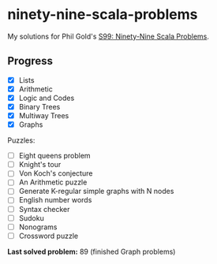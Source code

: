 # ninety-nine-scala-problems
My solutions for Phil Gold's [S99: Ninety-Nine Scala Problems](https://gist.github.com/jayho/50bbf1945bed86be71c87fb10b6296a3).

## Progress

- [X] Lists
- [X] Arithmetic
- [X] Logic and Codes
- [X] Binary Trees
- [X] Multiway Trees
- [X] Graphs

Puzzles:

- [ ] Eight queens problem
- [ ] Knight's tour
- [ ] Von Koch's conjecture
- [ ] An Arithmetic puzzle
- [ ] Generate K-regular simple graphs with N nodes
- [ ] English number words
- [ ] Syntax checker
- [ ] Sudoku
- [ ] Nonograms
- [ ] Crossword puzzle

**Last solved problem:** 89 (finished Graph problems)
